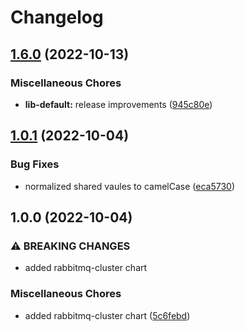 # Changelog

## [1.6.0](https://github.com/ptonini/helm-charts/compare/rabbitmq-cluster-v1.0.1...rabbitmq-cluster-v1.6.0) (2022-10-13)


### Miscellaneous Chores

* **lib-default:** release improvements ([945c80e](https://github.com/ptonini/helm-charts/commit/945c80ea6026bc9bce7e221c97c343e26793f69f))

## [1.0.1](https://github.com/ptonini/helm-charts/compare/rabbitmq-cluster-v1.0.0...rabbitmq-cluster-v1.0.1) (2022-10-04)


### Bug Fixes

* normalized shared vaules to camelCase ([eca5730](https://github.com/ptonini/helm-charts/commit/eca5730cd50a1cd4b2d8226f54046b0bba4e5a86))

## 1.0.0 (2022-10-04)


### ⚠ BREAKING CHANGES

* added rabbitmq-cluster chart

### Miscellaneous Chores

* added rabbitmq-cluster chart ([5c6febd](https://github.com/ptonini/helm-charts/commit/5c6febdfcdd77a23e67e2a9c33cf604c4561601c))
